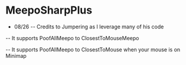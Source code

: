 # MeepoSharpPlus
- 08/26
 -- Credits to Jumpering as I leverage many of his code

 -- It supports PoofAllMeepo to ClosestToMouseMeepo
 
 -- It supports PoofAllMeepo to ClosestToMouse when your mouse is on Minimap
